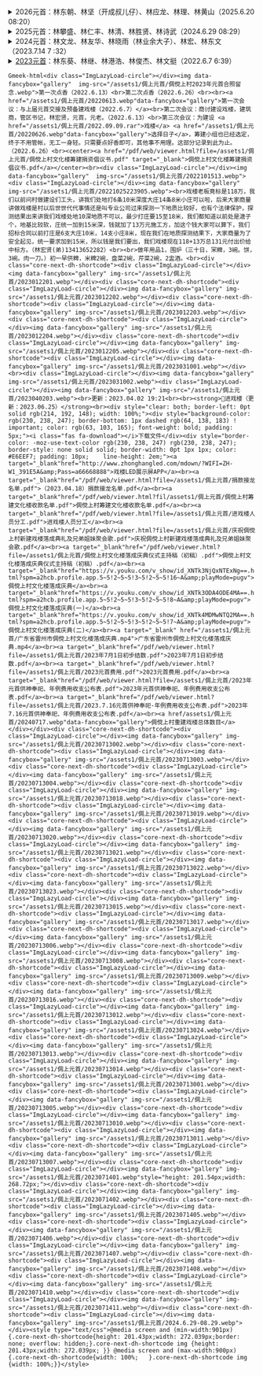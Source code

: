 <details>
<summary>2026元首：林东朝、林坚（开成叔儿仔）、林应龙、林理、林黄山（2025.6.20 08:20）</summary>
</details>

<details>
<summary>2025元首：林攀盛、林仁丰、林清、林胜贤、林诗武（2024.6.29 08:29）</summary>
林攀盛 13828274751<br>
林仁丰 15917566466<br>
林   清 18477434136<br>
林胜贤 18934032222<br>
林诗武 13826537039<br>
</details>

<details>
<summary>2024元首：林文龙、林友华、林晓雨（林业余大子）、林宏、林东文（2023.7.14 7 :32）</summary>
</details>

<details>
<summary><a href="/assets1/倜上元首/20220621.webp"data-fancybox="gallery">2023元首</a>：林东葵、林继、林港浩、林俊杰、林文挺（2022.6.7 6:39）</summary>
林东葵 13336514538<br>
林   继 15816122881<br>
林港浩 13692399555<br>
林俊杰 13414901603<br>
林文挺 13926026186<br>
林永广 13536444776<br>
林   炳 13434694536<br>
</details>

`Gmeek-html<div class="ImgLazyLoad-circle"></div><img data-fancybox="gallery"  img-src="/assets1/倜上元首/倜傥上村2023年元首合照留念.webp">第一次点香（2022.6.13）<br>第二次点香（2022.6.26）<br><br><a href="/assets1/倜上元首/20220613.webp"data-fancybox="gallery">第一次会议：与上届元首交接及预备建戏楼（2022.6.7）</a><br>第二次会议：商讨建设戏楼，建筑商，管区书记，林宏贤，元首，元老。（2022.6.13）<br>第三次会议：为建设 <a href="/assets1/倜上元首/2022.09.09.rar">戏楼</a> <a href="/assets1/倜上元首/20220626.webp"data-fancybox="gallery">选择日子</a>，筹建小组也已经选定，终于不用管帐，无工一身轻。只需要点好香即可，其他事不用理。这部分记录到此为止。（2022.6.26）<br><center><a href="/pdf/web/viewer.html?file=/assets1/倜上元首/倜傥上村文化楼筹建捐资倡议书.pdf" target="_blank">倜傥上村文化楼筹建捐资倡议书.pdf</a></center><br><div class="ImgLazyLoad-circle"></div><img data-fancybox="gallery"  img-src="/assets1/倜上元首/2022101513.webp"><div class="ImgLazyLoad-circle"></div><img data-fancybox="gallery"  img-src="/assets1/倜上元首/20221025223905.webp"><br>戏楼老板竟标是118万，我们以前问村做建设们工头，讲我们处地打6条10米深度大庄14条8米小庄可以啦，后来大家商量讲做戏楼是村以后世世代代事情还是叫专业公司过来探测一下地质比较好，也有个法律保护，探测结果出来讲我们戏楼处地10深地质不可以，最少打庄要15至18米，我们都知道以前处是溏子个，地基比较软，庄统一加到15米深，钱就加了13万元施工方，加这个钱大家可以算下，我们招标合同以前打庄是6支大庄10米，14支小庄8米，现在我们在地质探测结果下，大家商量为了安全起见，统一要求加到15米，所以钱是我们要出，我们戏楼现在118+13万总131元付出价给中标方。（林宏贤(弟)13413652282）<br><br>做年用品1，围炉（三十日，冞粺，3碗。饼，3碗。肉一刀。）初一早供粺，米粺2碗，盘菜2碗，芹菜2碗，2盅酒。<br><div class="core-next-dh-shortcode"><div class="ImgLazyLoad-circle"></div><img data-fancybox="gallery" img-src="/assets1/倜上元首/2023012201.webp"></div><div class="core-next-dh-shortcode"><div class="ImgLazyLoad-circle"></div><img data-fancybox="gallery" img-src="/assets1/倜上元首/2023012202.webp"></div><div class="core-next-dh-shortcode"><div class="ImgLazyLoad-circle"></div><img data-fancybox="gallery" img-src="/assets1/倜上元首/2023012203.webp"></div><div class="core-next-dh-shortcode"><div class="ImgLazyLoad-circle"></div><img data-fancybox="gallery" img-src="/assets1/倜上元首/2023012204.webp"></div><div class="core-next-dh-shortcode"><div class="ImgLazyLoad-circle"></div><img data-fancybox="gallery" img-src="/assets1/倜上元首/2023012205.webp"></div><div class="core-next-dh-shortcode"><div class="ImgLazyLoad-circle"></div><img data-fancybox="gallery" img-src="/assets1/倜上元首/2023031001.webp"></div><br><div class="ImgLazyLoad-circle"></div><img data-fancybox="gallery" img-src="/assets1/倜上元首/2023031002.webp"><div class="ImgLazyLoad-circle"></div><img data-fancybox="gallery" img-src="/assets1/倜上元首/2023040203.webp"><br>更新：2023.04.02 19:21<br><br><strong>💠进戏楼（更新：2023.06.25）</strong><br><div style="clear: both; border-left: 0pt solid rgb(214, 192, 148); width: 100%;"><div style="background-color: rgb(230, 238, 247); border-bottom: 1px dashed rgb(64, 138, 183) ! important; color: rgb(63, 103, 165); font-weight: bold; padding: 5px;"><i class="fas fa-download"></i>下载文件</div><div style="border-color: -moz-use-text-color rgb(230, 238, 247) rgb(230, 238, 247); border-style: none solid solid; border-width: 0pt 1px 1px; color: #E6EEF7; padding: 10px;    line-height: 2em;"><a target="_blank"href="http://www.zhonghangled.com/mdown/?WIFI=ZH-W1_391E5A&amp;Pass=a66668888">戏楼LED展示屏APP</a><br><a target="_blank"href="/pdf/web/viewer.html?file=/assets1/倜上元首/捐款接龙名单.pdf">（2023.04.18）捐款接龙名单.pdf</a><br><a target="_blank"href="/pdf/web/viewer.html?fil/assets1/倜上元首/倜傥上村筹建文化楼收款名单.pdf">倜傥上村筹建文化楼收款名单.pdf</a><br><a target="_blank"href="/pdf/web/viewer.html?file=/assets1/倜上元首/进戏楼人员分工.pdf">进戏楼人员分工</a><br><a target="_blank"href="/pdf/web/viewer.html?file=/assets1/倜上元首/庆祝倜傥上村新建戏楼落成典礼及兄弟姐妹聚会歌.pdf">庆祝倜傥上村新建戏楼落成典礼及兄弟姐妹聚会歌.pdf</a><br><a target="_blank"href="/pdf/web/viewer.html?file=/assets1/倜上元首/倜傥上村文化楼落成庆典仪式主持稿（初稿）.pdf">倜傥上村文化楼落成庆典仪式主持稿（初稿）.pdf</a><br><a target="_blank"href="https://v.youku.com/v_show/id_XNTk3NjQxNTExNg==.html?spm=a2hcb.profile.app.5~5!2~5~5!3~5!2~5~5!16~A&amp;playMode=pugv">倜傥上村文化楼落成庆典</a><br><a target="_blank"href="https://v.youku.com/v_show/id_XNTk3ODA4ODE4MA==.html?spm=a2hcb.profile.app.5~5!2~5~5!3~5!2~5~5!8~A&amp;playMode=pugv">倜傥上村文化楼落成庆典(一)</a><br><a target="_blank"href="https://v.youku.com/v_show/id_XNTk4MDMwNTQ2MA==.html?spm=a2hcb.profile.app.5~5!2~5~5!3~5!2~5~5!7~A&amp;playMode=pugv">倜傥上村文化楼落成庆典(二)</a><br><a target="_blank" href="/assets1/倜上元首/广东省雷州市倜傥上村文化楼落成庆典.mp4">广东省雷州市倜傥上村文化楼落成庆典.mp4</a><br><a target="_blank"href="/pdf/web/viewer.html?file=/assets1/倜上元首/2023年7月1日初步结数.pdf">2023年7月1日初步结数.pdf</a><br><a target="_blank"href="/pdf/web/viewer.html?file=/assets1/倜上元首/2023元首费用.pdf">2023元首费用.pdf</a><br><a target="_blank"href="/pdf/web/viewer.html?file=/assets1/倜上元首/2023年元首供神奉祀、年例费用收支公布表.pdf">2023年元首供神奉祀、年例费用收支公布表.pdf</a><br><a target="_blank"href="/pdf/web/viewer.html?file=/assets1/倜上元首/2023.7.16元首供神奉祀-年例费用收支公布表.pdf">2023年7.16元首供神奉祀、年例费用收支公布表.pdf</a><br><a href/assets1/倜上元首/20240717.webp"data-fancybox="gallery">倜傥上村重建戏楼总体数目</a></div></div><div class="core-next-dh-shortcode"><div class="ImgLazyLoad-circle"></div><img data-fancybox="gallery" img-src="/assets1/倜上元首/20230713002.webp"></div><div class="core-next-dh-shortcode"><div class="ImgLazyLoad-circle"></div><img data-fancybox="gallery" img-src="/assets1/倜上元首/20230713003.webp"></div><div class="core-next-dh-shortcode"><div class="ImgLazyLoad-circle"></div><img data-fancybox="gallery" img-src="/assets1/倜上元首/20230713004.webp"></div><div class="core-next-dh-shortcode"><div class="ImgLazyLoad-circle"></div><img data-fancybox="gallery" img-src="/assets1/倜上元首/20230713018.webp"></div><div class="core-next-dh-shortcode"><div class="ImgLazyLoad-circle"></div><img data-fancybox="gallery" img-src="/assets1/倜上元首/20230713019.webp"></div><div class="core-next-dh-shortcode"><div class="ImgLazyLoad-circle"></div><img data-fancybox="gallery" img-src="/assets1/倜上元首/20230713020.webp"></div><div class="core-next-dh-shortcode"><div class="ImgLazyLoad-circle"></div><img data-fancybox="gallery" img-src="/assets1/倜上元首/20230713021.webp"></div><div class="core-next-dh-shortcode"><div class="ImgLazyLoad-circle"></div><img data-fancybox="gallery" img-src="/assets1/倜上元首/20230713022.webp"></div><div class="core-next-dh-shortcode"><div class="ImgLazyLoad-circle"></div><img data-fancybox="gallery" img-src="/assets1/倜上元首/20230713023.webp"></div><div class="core-next-dh-shortcode"><div class="ImgLazyLoad-circle"></div><img data-fancybox="gallery" img-src="/assets1/倜上元首/20230713015.webp"></div><div class="core-next-dh-shortcode"><div class="ImgLazyLoad-circle"></div><img data-fancybox="gallery" img-src="/assets1/倜上元首/20230713017.webp"></div><div class="core-next-dh-shortcode"><div class="ImgLazyLoad-circle"></div><img data-fancybox="gallery" img-src="/assets1/倜上元首/20230713006.webp"></div><div class="core-next-dh-shortcode"><div class="ImgLazyLoad-circle"></div><img data-fancybox="gallery" img-src="/assets1/倜上元首/20230713008.webp"></div><div class="core-next-dh-shortcode"><div class="ImgLazyLoad-circle"></div><img data-fancybox="gallery" img-src="/assets1/倜上元首/20230713009.webp"></div><div class="core-next-dh-shortcode"><div class="ImgLazyLoad-circle"></div><img data-fancybox="gallery" img-src="/assets1/倜上元首/20230713016.webp"></div><div class="core-next-dh-shortcode"><div class="ImgLazyLoad-circle"></div><img data-fancybox="gallery" img-src="/assets1/倜上元首/20230713012.webp"></div><div class="core-next-dh-shortcode"><div class="ImgLazyLoad-circle"></div><img data-fancybox="gallery" img-src="/assets1/倜上元首/20230713024.webp"></div><div class="core-next-dh-shortcode"><div class="ImgLazyLoad-circle"></div><img data-fancybox="gallery" img-src="/assets1/倜上元首/20230713013.webp"></div><div class="core-next-dh-shortcode"><div class="ImgLazyLoad-circle"></div><img data-fancybox="gallery" img-src="/assets1/倜上元首/20230713014.webp"></div><div class="core-next-dh-shortcode"><div class="ImgLazyLoad-circle"></div><img data-fancybox="gallery" img-src="/assets1/倜上元首/20230713001.webp"></div><div class="core-next-dh-shortcode"><div class="ImgLazyLoad-circle"></div><img data-fancybox="gallery" img-src="/assets1/倜上元首/20230713005.webp"></div><div class="core-next-dh-shortcode"><div class="ImgLazyLoad-circle"></div><img data-fancybox="gallery" img-src="/assets1/倜上元首/20230713010.webp"></div><div class="core-next-dh-shortcode"><div class="ImgLazyLoad-circle"></div><img data-fancybox="gallery" img-src="/assets1/倜上元首/20230713011.webp"></div><div class="core-next-dh-shortcode"><div class="ImgLazyLoad-circle"></div><img data-fancybox="gallery" img-src="/assets1/倜上元首/20230713007.webp"></div><div class="core-next-dh-shortcode"><div class="ImgLazyLoad-circle"></div><img data-fancybox="gallery" img-src="/assets1/倜上元首/2023071401.webp"style="height: 201.54px;width: 268.72px;"></div><div class="core-next-dh-shortcode"><div class="ImgLazyLoad-circle"></div><img data-fancybox="gallery" img-src="/assets1/倜上元首/2023071402.webp"></div><div class="core-next-dh-shortcode"><div class="ImgLazyLoad-circle"></div><img data-fancybox="gallery" img-src="/assets1/倜上元首/2023071405.webp"></div><div class="core-next-dh-shortcode"><div class="ImgLazyLoad-circle"></div><img data-fancybox="gallery" img-src="/assets1/倜上元首/2023071406.webp"></div><div class="core-next-dh-shortcode"><div class="ImgLazyLoad-circle"></div><img data-fancybox="gallery" img-src="/assets1/倜上元首/2023071407.webp"></div><div class="core-next-dh-shortcode"><div class="ImgLazyLoad-circle"></div><img data-fancybox="gallery" img-src="/assets1/倜上元首/2023071408.webp"></div><div class="core-next-dh-shortcode"><div class="ImgLazyLoad-circle"></div><img data-fancybox="gallery" img-src="/assets1/倜上元首/2023071410.webp"></div><div class="core-next-dh-shortcode"><div class="ImgLazyLoad-circle"></div><img data-fancybox="gallery" img-src="/assets1/倜上元首/2023071411.webp"></div><div class="core-next-dh-shortcode"><div class="ImgLazyLoad-circle"></div><img data-fancybox="gallery" img-src="/assets1/倜上元首/2024.6.29-08.29.webp"></div><style type="text/css">@media screen and (min-width:901px){.core-next-dh-shortcode{height: 201.43px;width: 272.039px;border: none;
overflow: hidden;}.core-next-dh-shortcode img {height: 201.43px;width: 272.039px; }} @media screen and (max-width:900px){.core-next-dh-shortcode{width: 100%;	}.core-next-dh-shortcode img {width: 100%;}}</style>`